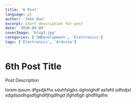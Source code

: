 ```yaml
---
title: '6 Post'
language: pt
author: 'John Doe'
excerpt: short description for post
date: '2020-09-09'
coverImage: 'blog3.jpg'
categories: ['SWDevelopment', 'Electronics']
tags: ['Electronics', 'Arduino']
---
```


# 6th Post Title

Post Description

lorem ipsum dfgsdjkfhs sduhfslgjks dghslghdf asfafd sdfsdjsl sdgdsjsdhgsdfjghdlfjhgdlhgd jfghdfjgh ghdfllgdhs
